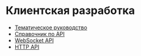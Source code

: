 # Клиентская разработка 

- [Тематическое руководство ](client_development/theming.md)
- [Справочник по API](client_development/api_reference.md)
- [WebSocket API](https://join.lemmy.ml/api/index.html)
- [HTTP API](client_development/http_api.md)
